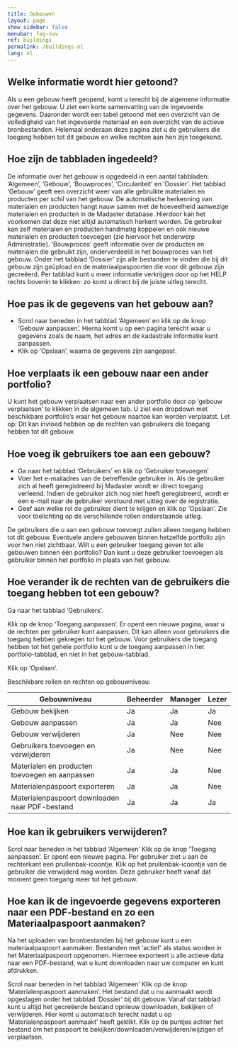 ```yaml
---
title: Gebouwen
layout: page
show_sidebar: false
menubar: faq-nav
ref: buildings
permalink: /buildings-nl
lang: nl
---
```


## Welke informatie wordt hier getoond?
Als u een gebouw heeft geopend, komt u terecht bij de algemene informatie over het gebouw. U ziet een korte samenvatting van de ingevoerde gegevens. Daaronder wordt een tabel getoond met een overzicht van de volledigheid van het ingevoerde materiaal en een overzicht van de actieve bronbestanden. Helemaal onderaan deze pagina ziet u de gebruikers die toegang hebben tot dit gebouw en welke rechten aan hen zijn toegekend.

## Hoe zijn de tabbladen ingedeeld?
De informatie over het gebouw is opgedeeld in een aantal tabbladen: ‘Algemeen’, ‘Gebouw’, ‘Bouwproces’, ‘Circulariteit’ en ‘Dossier’. Het tabblad ‘Gebouw’ geeft een overzicht weer van alle gebruikte materialen en producten per schil van het gebouw. De automatische herkenning van materialen en producten hangt nauw samen met de hoeveelheid aanwezige materialen en producten in de Madaster database. Hierdoor kan het voorkomen dat deze niet altijd automatisch herkent worden. De gebruiker kan zelf materialen en producten handmatig koppelen en ook nieuwe materialen en producten toevoegen (zie hiervoor het onderwerp  Administratie). ‘Bouwproces’ geeft informatie over de producten en materialen die gebruikt zijn, onderverdeeld in het bouwproces van het gebouw. Onder het tabblad ‘Dossier’ zijn alle bestanden te vinden die bij dit gebouw zijn geüpload en de materiaalpaspoorten die voor dit gebouw zijn gecreëerd. Per tabblad kunt u meer informatie verkrijgen door op het HELP rechts bovenin te klikken: zo komt u direct bij de juiste uitleg terecht.

## Hoe pas ik de gegevens van het gebouw aan?
* Scrol naar beneden in het tabblad ‘Algemeen’ en klik op de knop ‘Gebouw aanpassen’. Hierna komt u op een pagina terecht waar u gegevens zoals de naam, het adres en de kadastrale informatie kunt aanpassen.
* Klik op ‘Opslaan’, waarna de gegevens zijn aangepast.

## Hoe verplaats ik een gebouw naar een ander portfolio?
U kunt het gebouw verplaatsen naar een ander portfolio door op ‘gebouw verplaatsen’ te klikken in de algemeen tab. U ziet een dropdown met beschikbare portfolio’s waar het gebouw naartoe kan worden verplaatst. Let op: Dit kan invloed hebben op de rechten van gebruikers die toegang hebben tot dit gebouw.

## Hoe voeg ik gebruikers toe aan een gebouw?
* Ga naar het tabblad ‘Gebruikers’ en klik op ‘Gebruiker toevoegen’
* Voer het e-mailadres van de betreffende gebruiker in. Als de gebruiker zich al heeft geregistreerd bij Madaster wordt er direct toegang verleend. Indien de gebruiker zich nog niet heeft geregistreerd, wordt er een e-mail naar de gebruiker verstuurd met uitleg over de registratie.
* Geef aan welke rol de gebruiker dient te krijgen en klik op ‘Opslaan’. Zie voor toelichting op de verschillende rollen onderstaande uitleg.

De gebruikers die u aan een gebouw toevoegt zullen alleen toegang hebben tot dit gebouw. Eventuele andere gebouwen binnen hetzelfde portfolio zijn voor hen niet zichtbaar. Wilt u een gebruiker toegang geven tot alle gebouwen binnen één portfolio? Dan kunt u deze gebruiker toevoegen als gebruiker binnen het portfolio in plaats van het gebouw.

## Hoe verander ik de rechten van de gebruikers die toegang hebben tot een gebouw?
Ga naar het tabblad ‘Gebruikers’.

Klik op de knop ‘Toegang aanpassen’. Er opent een nieuwe pagina, waar u de rechten per gebruiker kunt aanpassen. Dit kan alleen voor gebruikers die toegang hebben gekregen tot het gebouw. Voor gebruikers die toegang hebben tot het gehele portfolio kunt u de toegang aanpassen in het portfolio-tabblad, en niet in het gebouw-tabblad.

Klik op ‘Opslaan’.

Beschikbare rollen en rechten op gebouwniveau:

| Gebouwniveau                                   | Beheerder | Manager | Lezer |
|------------------------------------------------|-----------|---------|-------|
| Gebouw bekijken                                | Ja        | Ja      | Ja    |
| Gebouw aanpassen                               | Ja        | Ja      | Nee   |
| Gebouw verwijderen                             | Ja        | Nee     | Nee   |
| Gebruikers toevoegen  en verwijderen           | Ja        | Nee     | Nee   |
| Materialen en producten toevoegen en aanpassen | Ja        | Ja      | Nee   |
| Materialenpaspoort exporteren                  | Ja        | Ja      | Nee   |
| Materialenpaspoort downloaden naar PDF-bestand | Ja        | Ja      | Ja    |

## Hoe kan ik gebruikers verwijderen?
Scrol naar beneden in het tabblad ‘Algemeen’
Klik op de knop ‘Toegang aanpassen’. Er opent een nieuwe pagina. Per gebruiker ziet u aan de rechterkant een prullenbak-icoontje.
Klik op het prullenbak-icoontje van de gebruiker die verwijderd mag worden. Deze gebruiker heeft vanaf dat moment geen toegang meer tot het gebouw.

## Hoe kan ik de ingevoerde gegevens exporteren naar een PDF-bestand en zo een Materiaalpaspoort aanmaken?
Na het uploaden van bronbestanden bij het gebouw kunt u een materiaalpaspoort aanmaken. Bestanden met ‘actief’ als status worden in het Materiaalpaspoort opgenomen. Hiermee exporteert u alle actieve data naar een PDF-bestand, wat u kunt downloaden naar uw computer en kunt afdrukken.

Scrol naar beneden in het tabblad ‘Algemeen’
Klik op de knop ‘Materialenpaspoort aanmaken’. Het bestand dat u nu aanmaakt wordt opgeslagen onder het tabblad ‘Dossier’ bij dit gebouw. Vanaf dat tabblad kunt u altijd het gecreëerde bestand opnieuw downloaden, bekijken of verwijderen. Hier komt u automatisch terecht nadat u op ‘Materialenpaspoort aanmaakt’ heeft geklikt.
Klik op de puntjes achter het bestand om het paspoort te bekijken/downloaden/verwijderen/wijzigen of verplaatsen.
